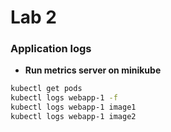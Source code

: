 # Lab 2

### Application logs

- **Run metrics server on minikube**
```bash
kubectl get pods
kubectl logs webapp-1 -f
kubectl logs webapp-1 image1
kubectl logs webapp-1 image2
```